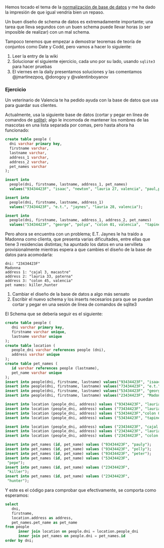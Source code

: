 Hemos tocado el tema de la [normalización de base de datos](https://en.wikipedia.org/wiki/Database_normalization) y me ha dado la impresión de que igual vendría bien un repaso.

Un buen diseño de schema de datos es extremadamente importante; una tarea que lleva segundos con un buen schema puede llevar horas (o ser imposible de realizar) con un mal schema.

Tampoco tenemos que empezar a demostrar teoremas de teoría de conjuntos como Date y Codd, pero vamos a hacer lo siguiente:

1) Leer la entry de la wiki
2) Solucionar el siguiente ejercicio, cada uno por su lado, usando `sqlite3` para hacer pruebas
3) El viernes en la daily presentamos soluciones y las comentamos @jmartinezpoq, @dorogoy y @valentinboyanov

### Ejercicio

Un veterinario de Valencia te ha pedido ayuda con la base de datos que usa para guardar sus clientes.

Actualmente, usa la siguiente base de datos (cortar y pegar en línea de comandos de [sqlite](https://www.sqlite.org/index.html)); algo le incomoda de mantener los nombres de las mascotas en una lista separada por comas, pero hasta ahora ha funcionado:

```sql
create table people (
  dni varchar primary key,
  firstname varchar,
  lastname varchar,
  address_1 varchar,
  address_2 varchar,
  pet_names varchar
);

insert into
  people(dni, firstname, lastname, address_1, pet_names)
  values("93434423F", "isaac", "newton", "lauria 27, valencia", "paul,polly,peter");

insert into
  people(dni, firstname, lastname, address_1)
  values("73434423F", "e.t.", "jaynes", "lauria 28, valencia");

insert into
  people(dni, firstname, lastname, address_1, address_2, pet_names)
  values("53434423F", "george", "polya", "colon 01, valencia",  "tapineria 33, betera", "pepe");
```

Pero ahora se encuentra con un problema; E.T. Jaynes le ha traído a Madonna como clienta, que presenta varias dificultades, entre ellas que tiene 3 residencias distintas; ha apuntado los datos en una servilleta provisionalmente mientras espera a que cambies el diseño de la base de datos para acomodarla:

```
dni: "23434423F"
Madonna
address 1: "cajal 3, macastre"
address 2: "lauria 33, paterna"
address 3: "colon 45, valencia"
pet names: killer,hunter
```

1) Cambiar el diseño de la base de datos a algo más sensato
2) Escribir el nuevo schema y los inserts necesarios para que se puedan cortar y pegar en una sesión de línea de comandos de sqlite3

El Schema que se debería seguir es el siguiente:
```sql
create table people (
   dni varchar primary key,
   firstname varchar unique, 
   lastname varchar unique
);
create table location (
   people_dni varchar references people (dni),
   address varchar unique
);
create table pet_names (
   id varchar references people (lastname),
   pet_name varchar unique
);
insert into people(dni, firstname, lastname) values("93434423F", "isaac", "newton");
insert into people(dni, firstname, lastname) values("73434423F", "e.t.", "jaynes");
insert into people(dni, firstname, lastname) values("53434423F", "george", "polya");
insert into people(dni, firstname, lastname) values("23434423F", "Madonna", "");

insert into location (people_dni, address) values ("93434423F", "lauria 27, valencia");
insert into location (people_dni, address) values ("73434423F", "lauria 28, valencia");
insert into location (people_dni, address) values ("53434423F","colon 01, valencia");
insert into location (people_dni, address) values ("53434423F", "tapineria 33, betera");

insert into location (people_dni, address) values ("23434423F", "cajal 3, macastre");
insert into location (people_dni, address) values ("23434423F", "lauria 33, paterna");
insert into location (people_dni, address) values ("23434423F", "colon 45, valencia");

insert into pet_names (id, pet_name) values ("93434423F", "pauly");
insert into pet_names (id, pet_name) values ("93434423F", "polly");
insert into pet_names (id, pet_name) values ("93434423F", "peter");
insert into pet_names (id, pet_name) values ("53434423F",
 "pepe");
insert into pet_names (id, pet_name) values ("23434423F",
 "killer");
insert into pet_names (id, pet_name) values ("23434423F",
 "hunter");
```

Y este es el código para comprobar que efectivamente, se comporta como esperamos:

```sql
select
   dni,
   firstname,
   location.address as address,
   pet_names.pet_name as pet_name
from people
      inner join location on people.dni = location.people_dni
      inner join pet_names on people.dni = pet_names.id
order by dni;
```
